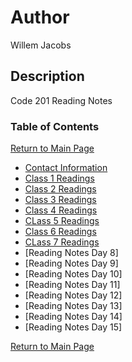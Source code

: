# Author

Willem Jacobs

## Description

Code 201 Reading Notes

### Table of Contents

[Return to Main Page](../README.md)

- [Contact Information](../contact.md)
- [Class 1 Readings](class-01.md)
- [Class 2 Readings](class-02.md)
- [Class 3 Readings](class-03.md)
- [Class 4 Readings](class-04.md)
- [CLass 5 Readings](class-05.md)
- [Class 6 Readings](class-06.md)
- [CLass 7 Readings](class-07.md)
- [Reading Notes Day 8]
- [Reading Notes Day 9]
- [Reading Notes Day 10]
- [Reading Notes Day 11]
- [Reading Notes Day 12]
- [Reading Notes Day 13]
- [Reading Notes Day 14]
- [Reading Notes Day 15]

[Return to Main Page](../README.md)
